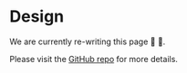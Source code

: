 # Design

We are currently re-writing this page 👷 🚧.

Please visit the [GitHub repo][1] for more details.

[1]: https://github.com/OrenGitHub/dhscanner